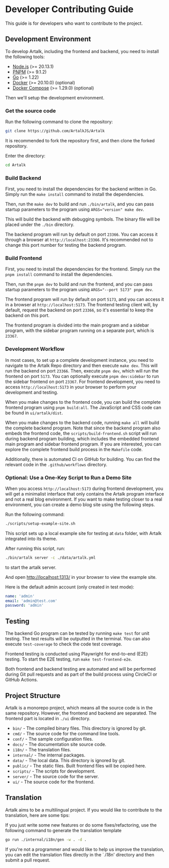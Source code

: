 # Developer Contributing Guide

This guide is for developers who want to contribute to the project.

## Development Environment

To develop Artalk, including the frontend and backend, you need to install the following tools:

- [Node.js](https://nodejs.org/en/) (>= 20.13.1)
- [PNPM](https://pnpm.io/) (>= 9.1.2)
- [Go](https://golang.org/) (>= 1.22)
- [Docker](https://www.docker.com/) (>= 20.10.0) (optional)
- [Docker Compose](https://docs.docker.com/compose/) (>= 1.29.0) (optional)

Then we'll setup the development environment.

### Get the source code

Run the following command to clone the repository:

```sh
git clone https://github.com/ArtalkJS/Artalk
```

It is recommended to fork the repository first, and then clone the forked repository.

Enter the directory:

```sh
cd Artalk
```

### Build Backend

First, you need to install the dependencies for the backend written in Go. Simply run the `make install` command to install the dependencies.

Then, run the `make dev` to build and run `./bin/artalk`, and you can pass startup parameters to the program using `ARGS="version" make dev`.

This will build the backend with debugging symbols. The binary file will be placed under the `./bin` directory.

The backend program will run by default on port `23366`. You can access it through a browser at `http://localhost:23366`. It's recommended not to change this port number for testing the backend program.

### Build Frontend

First, you need to install the dependencies for the frontend. Simply run the `pnpm install` command to install the dependencies.

Then, run the `pnpm dev` to build and run the frontend, and you can pass startup parameters to the program using `ARGS="--port 5173" pnpm dev`.

The frontend program will run by default on port `5173`, and you can access it in a browser at `http://localhost:5173`. The frontend testing client will, by default, request the backend on port `23366`, so it's essential to keep the backend on this port.

The frontend program is divided into the main program and a sidebar program, with the sidebar program running on a separate port, which is `23367`.

### Development Workflow

In most cases, to set up a complete development instance, you need to navigate to the Artalk Repo directory and then execute `make dev`. This will run the backend on port `23366`. Then, execute `pnpm dev`, which will run the frontend on port `5173`. You can optionally execute `pnpm dev:sidebar` to run the sidebar frontend on port `23367`. For frontend development, you need to access `http://localhost:5173` in your browser to perform your development and testing.

When you make changes to the frontend code, you can build the complete frontend program using `pnpm build:all`. The JavaScript and CSS code can be found in `ui/artalk/dist`.

When you make changes to the backend code, running `make all` will build the complete backend program. Note that since the backend program also embeds the frontend code, the `scripts/build-frontend.sh` script will run during backend program building, which includes the embedded frontend main program and sidebar frontend program. If you are interested, you can explore the complete frontend build process in the `Makefile` code.

Additionally, there is automated CI on GitHub for building. You can find the relevant code in the `.github/workflows` directory.

### Optional: Use a One-Key Script to Run a Demo Site

When you access `http://localhost:5173` during frontend development, you will get a minimalist interface that only contains the Artalk program interface and not a real blog environment. If you want to make testing closer to a real environment, you can create a demo blog site using the following steps.

Run the following command:

```sh
./scripts/setup-example-site.sh
```

This script sets up a local example site for testing at `data` folder, with Artalk integrated into its theme.

After running this script, run:

```sh
./bin/artalk server -c ./data/artalk.yml
```

to start the artalk server.

And open <http://localhost:1313/> in your browser to view the example site.

Here is the default admin account (only created in test mode):

```yaml
name: 'admin'
email: 'admin@test.com'
password: 'admin'
```

## Testing

The backend Go program can be tested by running `make test` for unit testing. The test results will be outputted in the terminal. You can also execute `test-coverage` to check the code test coverage.

Frontend testing is conducted using Playwright for end-to-end (E2E) testing. To start the E2E testing, run `make test-frontend-e2e`.

Both frontend and backend testing are automated and will be performed during Git pull requests and as part of the build process using CircleCI or GitHub Actions.

## Project Structure

Artalk is a monorepo project, which means all the source code is in the same repository. However, the frontend and backend are separated. The frontend part is located in `./ui` directory.

- `bin/` - The compiled binary files. This directory is ignored by git.
- `cmd/` - The source code for the command line tools.
- `conf/` - The sample configuration files.
- `docs/` - The documentation site source code.
- `i18n/` - The translation files.
- `internal/` - The internal packages.
- `data/` - The local data. This directory is ignored by git.
- `public/` - The static files. Built frontend files will be copied here.
- `scripts/` - The scripts for development.
- `server/` - The source code for the server.
- `ui/` - The source code for the frontend.

## Translation

Artalk aims to be a multilingual project. If you would like to contribute to the translation, here are some tips:

If you just write some new features or do some fixes/refactoring, use the following command to generate the translation template

```sh
go run ./internal/i18n/gen -w . -d .
```

If you're not a programmer and would like to help us improve the translation, you can edit the translation files directly in the `.i18n' directory and then submit a pull request.
